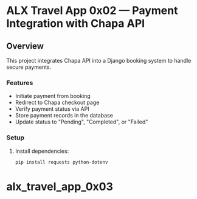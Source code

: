 # ALX Travel App 0x02 — Payment Integration with Chapa API

## Overview
This project integrates Chapa API into a Django booking system to handle secure payments.

### Features
- Initiate payment from booking
- Redirect to Chapa checkout page
- Verify payment status via API
- Store payment records in the database
- Update status to "Pending", "Completed", or "Failed"

### Setup
1. Install dependencies:
   ```bash
   pip install requests python-dotenv
# alx_travel_app_0x03
